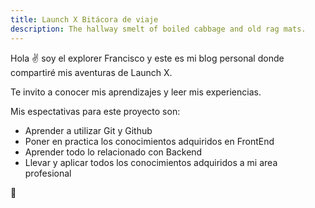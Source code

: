 ```yaml
---
title: Launch X Bitácora de viaje
description: The hallway smelt of boiled cabbage and old rag mats.
---
```


Hola ✌️  soy el explorer Francisco y este es mi blog personal donde compartiré mis aventuras de Launch X.

Te invito a conocer mis aprendizajes y leer mis experiencias.

Mis espectativas para este proyecto son:

- Aprender a utilizar Git y Github 
- Poner en practica los conocimientos adquiridos en FrontEnd
- Aprender todo lo relacionado con Backend
- Llevar y aplicar todos los conocimientos adquiridos a mi area profesional 

🚀
